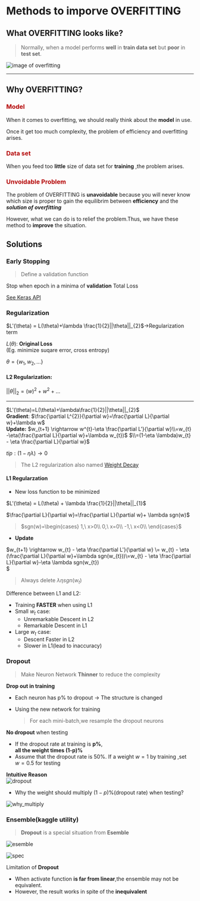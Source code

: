 # Methods to imporve OVERFITTING

## What OVERFITTING looks like?


>Normally, when a model performs **well** in **train data set** but **poor** in **test set**.

![image of overfitting](images/overfitting.png)
***
## Why OVERFITTING?

### <font color="#B40404 ">Model</font>

When it comes to overfitting, we should really think about the **model** in use.

Once it get too much complexity, the problem of efficiency and overfitting arises.

### <font color="#B40404 ">Data set</font>

When you feed too **little** size of data set for **training** ,the problem arises.

### <font color="#B40404 ">Unvoidable Problem</font>

The problem of OVERFITTING is **unavoidable** because you will never know which size is proper to gain the equilibrim between **efficiency** and the 
***solution of overfitting***

However, what we can do is to relief the problem.Thus, we have these method to **improve** the situation.

## Solutions

### Early Stopping

>Define a validation function 

Stop when epoch in a minima of  **validation** Total Loss

[See Keras API](https://keras.io/api/callbacks/#earlystopping)

### **Regularization**

$L'(\theta) = L(\theta)+\lambda \frac{1}{2}||\theta||_{2}$->Regularization term

$L(\theta)$: **Original Loss**  
(Eg. minimize suqare error, cross entropy) 

$\theta=\{w_{1},w_{2},...\}$

#### **L2 Regularization:**  
$||\theta||_{2}=(w)^{2}+w^{2}+...$  
***
$L'(\theta)=L(\theta)+\lambda\frac{1}{2}||\theta||_{2}$  
**Gradient**: 
$\frac{\partial L^{2}}{\partial w}=\frac{\partial L}{\partial w}+\lambda w$  
**Update:** $w_{t+1} \rightarrow w^{t}-\eta \frac{\partial L'}{\partial w}\\=w_{t} -\eta(\frac{\partial L}{\partial w}+\lambda w_{t})$
$\\=(1-\eta \lambda)w_{t} - \eta \frac{\partial L}{\partial w}$

$tip:(1-\eta \lambda) \rightarrow0$  

>The L2 regularization also named [Weight Decay](https://papers.nips.cc/paper/563-a-simple-weight-decay-can-improve-generalization.pdf)


#### **L1 Regularzation**
* New loss function to be minimized

$L'(\theta) = L(\theta) + \lambda \frac{1}{2}||\theta||_{1}$

$\frac{\partial L}{\partial w}=\frac{\partial L}{\partial w}+ \lambda sgn(w)$

>$sgn(w)=\begin{cases}
    1,\ x>0\\
    0,\ x=0\\
    -1,\ x<0\\
\end{cases}$

* **Update**

$w_{t+1} \rightarrow w_{t} - \eta \frac{\partial L'}{\partial w} \\= w_{t} - \eta (\frac{\partial L}{\partial w}+\lambda sgn(w_{t}))\\=w_{t} - \eta \frac{\partial L}{\partial w}-\eta \lambda  sgn(w_{t})  
$


>Always delete $\lambda \eta sgn(w_{t})$

Difference between L1 and L2:  



* Training **FASTER** when using L1
* Small $w_{t}$ case:
  * Unremarkable Descent in L2
  * Remarkable Descent in L1
*  Large $w_{t}$ case:
   *  Descent Faster in L2
   *  Slower in L1(lead to inaccuracy)

### Dropout

>Make Neuron Network **Thinner** to reduce the complexity

**Drop out in training**  
* Each neuron has p% to dropout$\ \rightarrow$  The  structure is changed
* Using the new network for training
  
  >For each mini-batch,we resample the dropout neurons



**No dropout** when testing 
* If the dropout rate at training is **p%**,  
  **all the weight times (1-p)%**
* Assume that the dropout rate is 50%.
If a weight $w =1$ by training ,set $w=0.5$ for testing

**Intuitive Reason**  
![dropout](images/Dropout.png)

* Why the weight should multiply $(1-p)\%$(dropout rate) when testing?

![why_multiply](images/why_multiply.png)

### Ensemble(kaggle utility)

>**Dropout** is a special situation from **Esemble**

![esemble](images/ensemble.png)

![spec](images/dropout_spec.png)

Limitation of **Dropout**
* When activate function **is far from linear**,the ensemble may not be equivalent.
* However, the result works in spite of the **inequivalent**